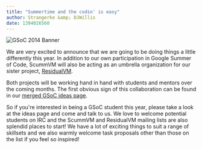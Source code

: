 ```yaml
---
title: "Summertime and the codin' is easy"
author: Strangerke &amp; DJWillis
date: 1394026560
---
```


![GSoC 2014 Banner](/data/news/GSOC-14_banner.png)

We are very excited to announce that we are going to be doing things a little differently this year. In addition to our own participation in Google Summer of Code, ScummVM will also be acting as an umbrella organization for our sister project, [ResidualVM](http://www.residualvm.org/).

Both projects will be working hand in hand with students and mentors over the coming months. The first obvious sign of this collaboration can be found in our [merged GSoC ideas page](http://wiki.scummvm.org/index.php/GSoC_Ideas).

So if you're interested in being a GSoC student this year, please take a look at the ideas page and come and talk to us. We love to welcome potential students on IRC and the ScummVM and ResidualVM mailing lists are also splendid places to start! We have a lot of exciting things to suit a range of skillsets and we also warmly welcome task proposals other than those on the list if you feel so inspired!
